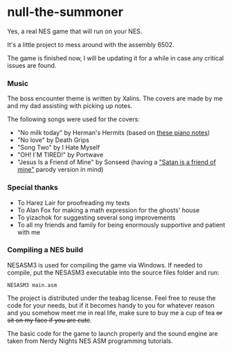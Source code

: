 # null-the-summoner
Yes, a real NES game that will run on your NES.

It's a little project to mess around with the assembly 6502.

The game is finished now, I will be updating it for a while in case any critical issues are found.

### Music
The boss encounter theme is written by Xalins.
The covers are made by me and my dad assisting with picking up notes.

The following songs were used for the covers:
- "No milk today" by Herman's Hermits (based on [these piano notes](https://www.youtube.com/watch?v=pP-SnrodZT8))
- "No love" by Death Grips
- "Song Two" by I Hate Myself
- "OH! I`M TIRED!" by Portwave
- "Jesus Is a Friend of Mine" by Sonseed (having a ["Satan is a friend of mine"](https://www.youtube.com/watch?v=Sx7QVnHF7EY) parody version in mind)

### Special thanks
- To Harez Lair for proofreading my texts
- To Alan Fox for making a math expression for the ghosts' house
- To yizachok for suggesting several song improvements
- To all my friends and family for being enormously supportive and patient with me

### Compiling a NES build
NESASM3 is used for compiling the game via Windows.
If needed to compile, put the NESASM3 executable into the source files folder and run:
```
NESASM3 main.asm
```

The project is distributed under the teabag license. Feel free to reuse the code for your needs, but if it becomes handy to you for whatever reason and you somehow meet me in real life, make sure to buy me a cup of tea ~~or sit on my face if you are cute~~.

The basic code for the game to launch properly and the sound engine are taken from Nerdy Nights NES ASM programming tutorials.
